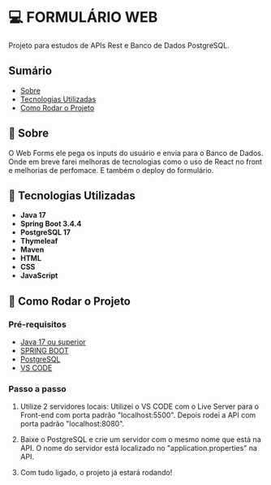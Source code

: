 # 💻 FORMULÁRIO WEB 

Projeto para estudos de APIs Rest e Banco de Dados PostgreSQL. 

## Sumário

- [Sobre](#sobre)
- [Tecnologias Utilizadas](#tecnologias-utilizadas)
- [Como Rodar o Projeto](#como-rodar-o-projeto)

## 📲 Sobre

O Web Forms ele pega os inputs do usuário e envia para o Banco de Dados. Onde em breve farei melhoras de tecnologias como o uso de React no front e melhorias de perfomace. E também o deploy do formulário.

## 📝 Tecnologias Utilizadas

- **Java 17**
- **Spring Boot 3.4.4**
- **PostgreSQL 17**
- **Thymeleaf**
- **Maven**
- **HTML**
- **CSS**
- **JavaScript**

## 📍 Como Rodar o Projeto

### Pré-requisitos

- [Java 17 ou superior](https://adoptopenjdk.net/)
- [SPRING BOOT](https://start.spring.io/)
- [PostgreSQL](https://www.postgresql.org/)
- [VS CODE](https://code.visualstudio.com/)

### Passo a passo 

1. Utilize 2 servidores locais:
   Utilizei o VS CODE com o Live Server para o Front-end com porta padrão "localhost:5500".
   Depois rodei a API com porta padrão "localhost:8080".

2. Baixe o PostgreSQL e crie um servidor com o mesmo nome que está na API.
   O nome do servidor está localizado no "application.properties" na API.

3. Com tudo ligado, o projeto já estará rodando! 
